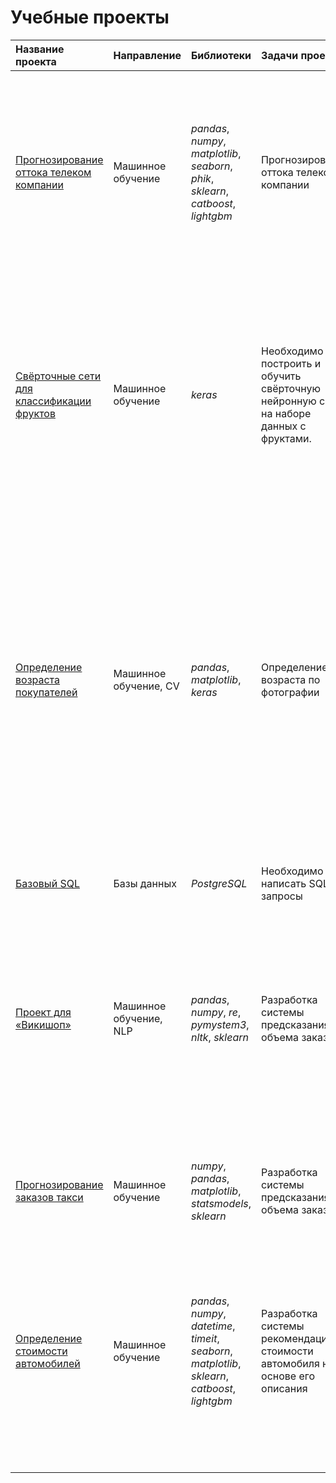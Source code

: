 # Учебные проекты
| Название проекта | Направление | Библиотеки | Задачи проекта | Описание проекта 
| :---------------------- | :---------------------- | :---------------------- | :---------------------- | :---------------------- |
| [Прогнозирование оттока телеком компании](final_project.ipynb) | Машинное обучение |*pandas*, *numpy*, *matplotlib*, *seaborn*, *phik*, *sklearn*, *catboost*, *lightgbm* | Прогнозирование оттока телеком компании | Оператор связи «Ниединогоразрыва.ком» хочет научиться прогнозировать отток клиентов. Если выяснится, что пользователь планирует уйти, ему будут предложены промокоды и специальные условия. Команда оператора собрала персональные данные о некоторых клиентах, информацию об их тарифах и договорах. |
| [Свёрточные сети для классификации фруктов](Свёрточные_сети_для_классификации_фруктов.ipynb) | Машинное обучение | *keras* | Необходимо построить и обучить свёрточную нейронную сеть на наборе данных с фруктами. |Постройте и обучите свёрточную нейронную сеть на наборе данных с фруктами. Для этого создайте в коде три функции: загрузки обучающей выборки load_train() (функция вернёт загрузчик данных), создания модели create_model(), запуска модели train_model(). Добейтесь того, чтобы значение accuracy на тестовой выборке было не меньше 90%. У вас есть ограничение: модель должна обучиться за час.|
| [Определение возраста покупателей](Определение_возраста_покупателей.ipynb) | Машинное обучение, CV | *pandas*, *matplotlib*, *keras* | Определение возраста по фотографии | Сетевой супермаркет внедряет систему компьютерного зрения для обработки фотографий покупателей. Фотофиксация в прикассовой зоне поможет определять возраст клиентов, чтобы анализировать покупки и предлагать товары, которые могут заинтересовать покупателей этой возрастной группы и контролировать добросовестность кассиров при продаже алкоголя. Строится модель, которая по фотографии определит приблизительный возраст человека. В вашем распоряжении набор фотографий людей с указанием возраста. |
| [Базовый SQL ](SQLite.sql) | Базы данных | *PostgreSQL* | Необходимо написать SQL запросы |В самостоятельном проекте вам нужно проанализировать данные о фондах и инвестициях и написать запросы к базе. |
|[Проект для «Викишоп»](Проект_для_Викишоп.ipynb)| Машинное обучение, NLP|*pandas*, *numpy*, *re*, *pymystem3*, *nltk*, *sklearn*|Разработка системы предсказания объема заказа. | Интернет-магазин запускает новый сервис. Теперь пользователи могут редактировать и дополнять описания товаров, как в вики-сообществах. То есть клиенты предлагают свои правки и комментируют изменения других. Требуется инструмент, который будет искать токсичные комментарии и отправлять их на модерацию.|
|[Прогнозирование заказов такси](Прогнозирование_заказов_такси.ipynb)|Машинное обучение|*numpy*, *pandas*, *matplotlib*, *statsmodels*, *sklearn*|Разработка системы предсказания объема заказа.|Компания такси собрала исторические данные о заказах такси в аэропортах. Чтобы привлекать больше водителей в период пиковой нагрузки, нужно спрогнозировать количество заказов такси на следующий час. Строится модель для такого предсказания.|
|[Определение стоимости автомобилей](Определение_стоимости_автомобилей.ipynb)|Машинное обучение|*pandas*, *numpy*, *datetime*, *timeit*, *seaborn*, *matplotlib*, *sklearn*, *catboost*, *lightgbm*|Разработка системы рекомендации стоимости автомобиля на основе его описания|Сервис по продаже автомобилей с пробегом  разрабатывает приложение для привлечения новых клиентов. В нём можно быстро узнать рыночную стоимость своего автомобиля. На основе исторические данные необходимо построить модель для определения стоимости автомобиля.|
|[]()|||||
|[]()|||||
|[]()|||||
|[]()|||||
|[]()|||||
|[]()|||||
|[]()|||||
|[]()|||||
|[]()|||||
|[]()|||||

